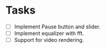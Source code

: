 # Tasks

- [ ] Implement Pause button and slider.
- [ ] Implement equalizer with fft.
- [ ] Support for video rendering.
